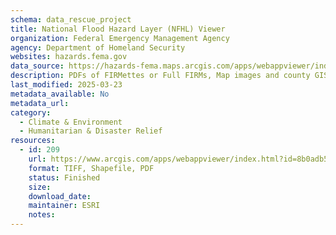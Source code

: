 ```yaml
---
schema: data_rescue_project 
title: National Flood Hazard Layer (NFHL) Viewer
organization: Federal Emergency Management Agency
agency: Department of Homeland Security
websites: hazards.fema.gov
data_source: https://hazards-fema.maps.arcgis.com/apps/webappviewer/index.html?id=8b0adb51996444d4879338b5529aa9cd
description: PDFs of FIRMettes or Full FIRMs, Map images and county GIS data by location
last_modified: 2025-03-23
metadata_available: No
metadata_url: 
category:
  - Climate & Environment 
  - Humanitarian & Disaster Relief 
resources:
  - id: 209
    url: https://www.arcgis.com/apps/webappviewer/index.html?id=8b0adb51996444d4879338b5529aa9cd
    format: TIFF, Shapefile, PDF
    status: Finished
    size: 
    download_date: 
    maintainer: ESRI
    notes: 
---
```


